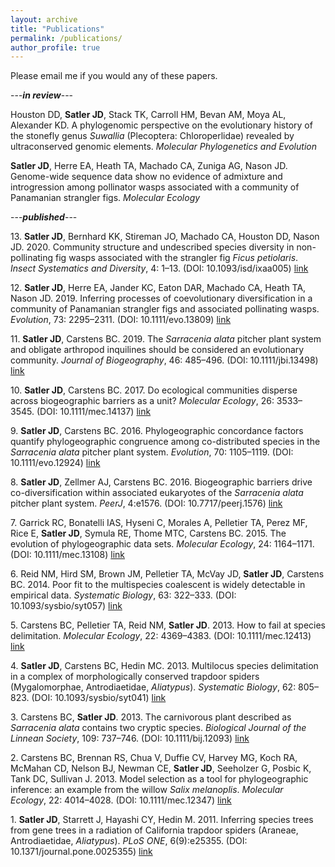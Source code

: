```yaml
---
layout: archive
title: "Publications"
permalink: /publications/
author_profile: true
---
```

Please email me if you would any of these papers.

---***in review***---

Houston DD, **Satler JD**, Stack TK, Carroll HM, Bevan AM, Moya AL, Alexander KD. A phylogenomic perspective on the evolutionary history of the stonefly genus *Suwallia* (Plecoptera: Chloroperlidae) revealed by ultraconserved genomic elements. *Molecular Phylogenetics and Evolution*

**Satler JD**, Herre EA, Heath TA, Machado CA, Zuniga AG, Nason JD. Genome-wide sequence data show no evidence of admixture and introgression among pollinator wasps associated with a community of Panamanian strangler figs. *Molecular Ecology*  



---***published***---

13\. **Satler JD**, Bernhard KK, Stireman JO, Machado CA, Houston DD, Nason JD. 2020. Community structure and undescribed species diversity in non-pollinating fig wasps associated with the strangler fig *Ficus petiolaris*. *Insect Systematics and Diversity*, 4: 1–13. (DOI: 10.1093/isd/ixaa005) [link](https://academic.oup.com/isd/article/4/2/3/5825213?searchresult=1)

12\. **Satler JD**, Herre EA, Jander KC, Eaton DAR, Machado CA, Heath TA, Nason JD. 2019. Inferring processes of coevolutionary diversification in a community of Panamanian strangler figs and associated pollinating wasps. *Evolution*, 73: 2295–2311. (DOI: 10.1111/evo.13809) [link](https://onlinelibrary.wiley.com/doi/abs/10.1111/evo.13809)

11\. **Satler JD**, Carstens BC. 2019. The *Sarracenia alata* pitcher plant system and obligate arthropod inquilines should be considered an evolutionary community. *Journal of Biogeography*, 46: 485–496. (DOI: 10.1111/jbi.13498) [link](https://onlinelibrary.wiley.com/doi/abs/10.1111/jbi.13498)

10\. **Satler JD**, Carstens BC. 2017. Do ecological communities disperse across biogeographic barriers as a unit? *Molecular Ecology*, 26: 3533–3545. (DOI: 10.1111/mec.14137) [link](https://onlinelibrary.wiley.com/doi/full/10.1111/mec.14137)

9\. **Satler JD**, Carstens BC. 2016. Phylogeographic concordance factors quantify phylogeographic congruence among co-distributed species in the *Sarracenia alata* pitcher plant system. *Evolution*, 70: 1105–1119. (DOI: 10.1111/evo.12924) [link](https://onlinelibrary.wiley.com/doi/abs/10.1111/evo.12924)

8\. **Satler JD**, Zellmer AJ, Carstens BC. 2016. Biogeographic barriers drive co-diversification within associated eukaryotes of the *Sarracenia alata* pitcher plant system. *PeerJ*, 4:e1576. (DOI: 10.7717/peerj.1576) [link](https://peerj.com/articles/1576/)

7\. Garrick RC, Bonatelli IAS, Hyseni C, Morales A, Pelletier TA, Perez MF, Rice E, **Satler JD**, Symula RE, Thome MTC, Carstens BC. 2015. The evolution of phylogeographic data sets. *Molecular Ecology*, 24: 1164–1171. (DOI: 10.1111/mec.13108) [link](https://onlinelibrary.wiley.com/doi/full/10.1111/mec.13108)

6\. Reid NM, Hird SM, Brown JM, Pelletier TA, McVay JD, **Satler JD**, Carstens BC. 2014. Poor fit to the multispecies coalescent is widely detectable in empirical data. *Systematic Biology*, 63: 322–333. (DOI: 10.1093/sysbio/syt057) [link](https://academic.oup.com/sysbio/article/63/3/322/1647401)

5\. Carstens BC, Pelletier TA, Reid NM, **Satler JD**. 2013. How to fail at species delimitation. *Molecular Ecology*, 22: 4369–4383. (DOI: 10.1111/mec.12413) [link](https://onlinelibrary.wiley.com/doi/full/10.1111/mec.12413)

4\. **Satler JD**, Carstens BC, Hedin MC. 2013. Multilocus species delimitation in a complex of morphologically conserved trapdoor spiders (Mygalomorphae, Antrodiaetidae, *Aliatypus*). *Systematic Biology*, 62: 805–823. (DOI: 10.1093/sysbio/syt041) [link](https://academic.oup.com/sysbio/article/62/6/805/1709071)

3\. Carstens BC, **Satler JD**. 2013. The carnivorous plant described as *Sarracenia alata* contains two cryptic species. *Biological Journal of the Linnean Society*, 109: 737–746. (DOI: 10.1111/bij.12093) [link](https://onlinelibrary.wiley.com/doi/abs/10.1111/bij.12093?deniedAccessCustomisedMessage=&userIsAuthenticated=false)

2\. Carstens BC, Brennan RS, Chua V, Duffie CV, Harvey MG, Koch RA, McMahan CD, Nelson BJ, Newman CE, **Satler JD**, Seeholzer G, Posbic K, Tank DC, Sullivan J. 2013. Model selection as a tool for phylogeographic inference: an example from the willow *Salix melanoplis*. *Molecular Ecology*, 22: 4014–4028. (DOI: 10.1111/mec.12347) [link](https://onlinelibrary.wiley.com/doi/abs/10.1111/mec.12347?deniedAccessCustomisedMessage=&userIsAuthenticated=false)

1\. **Satler JD**, Starrett J, Hayashi CY, Hedin M. 2011. Inferring species trees from gene trees in a radiation of California trapdoor spiders (Araneae, Antrodiaetidae, *Aliatypus*). *PLoS ONE*, 6(9):e25355. (DOI: 10.1371/journal.pone.0025355) [link](https://journals.plos.org/plosone/article?id=10.1371/journal.pone.0025355#pone-0025355-g005)
